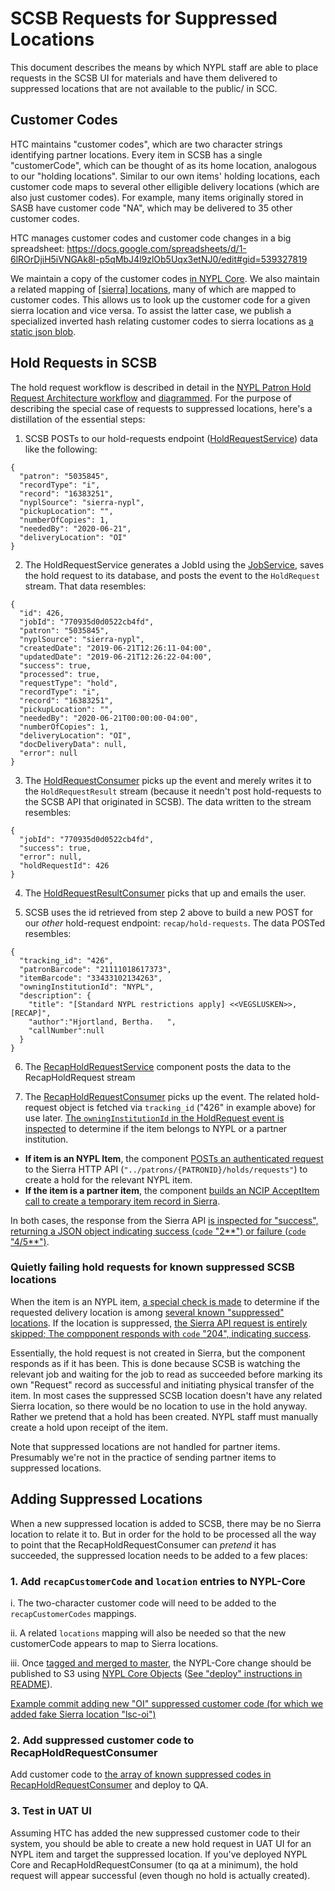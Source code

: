 # SCSB Requests for Suppressed Locations

This document describes the means by which NYPL staff are able to place requests in the SCSB UI for materials and have them delivered to suppressed locations that are not available to the public/ in SCC.

## Customer Codes

HTC maintains "customer codes", which are two character strings identifying partner locations. Every item in SCSB has a single "customerCode", which can be thought of as its home location, analogous to our "holding locations". Similar to our own items' holding locations, each customer code maps to several other elligible delivery locations (which are also just customer codes). For example, many items originally stored in SASB have customer code "NA", which may be delivered to 35 other customer codes.

HTC manages customer codes and customer code changes in a big spreadsheet: https://docs.google.com/spreadsheets/d/1-6lROrDjiH5iVNGAk8l-p5qMbJ4l9zlOb5Uqx3etNJ0/edit#gid=539327819

We maintain a copy of the customer codes [in NYPL Core](https://github.com/NYPL/nypl-core/blob/master/vocabularies/csv/recapCustomerCodes.csv). We also maintain a related mapping of [[sierra] locations](https://github.com/NYPL/nypl-core/blob/master/vocabularies/csv/locations.csv), many of which are mapped to customer codes. This allows us to look up the customer code for a given sierra location and vice versa. To assist the latter case, we publish a specialized inverted hash relating customer codes to sierra locations as [a static json blob](https://nypl-core-objects-mapping-production.s3.amazonaws.com/by_recap_customer_code.json).

## Hold Requests in SCSB

The hold request workflow is described in detail in the [NYPL Patron Hold Request Architecture workflow](./patron_hold_request.md) and [diagrammed](https://docs.google.com/presentation/d/1Tmb53yOUett1TLclwkUWa-14EOG9dujAyMdLzXOdOVc/edit#slide=id.g330b256cdf_0_0). For the purpose of describing the special case of requests to suppressed locations, here's a distillation of the essential steps:

1. SCSB POSTs to our hold-requests endpoint ([HoldRequestService](../index.md#hold-request-service)) data like the following:

```
{
  "patron": "5035845",
  "recordType": "i",
  "record": "16383251",
  "nyplSource": "sierra-nypl",
  "pickupLocation": "",
  "numberOfCopies": 1,
  "neededBy": "2020-06-21",
  "deliveryLocation": "OI"
}
```

2. The HoldRequestService generates a JobId using the [JobService](../index.md#job-service), saves the hold request to its database, and posts the event to the `HoldRequest` stream. That data resembles:

```
{
  "id": 426,
  "jobId": "770935d0d0522cb4fd",
  "patron": "5035845",
  "nyplSource": "sierra-nypl",
  "createdDate": "2019-06-21T12:26:11-04:00",
  "updatedDate": "2019-06-21T12:26:22-04:00",
  "success": true,
  "processed": true,
  "requestType": "hold",
  "recordType": "i",
  "record": "16383251",
  "pickupLocation": "",
  "neededBy": "2020-06-21T00:00:00-04:00",
  "numberOfCopies": 1,
  "deliveryLocation": "OI",
  "docDeliveryData": null,
  "error": null
}
```

3. The [HoldRequestConsumer](../index.md#hold-request-consumer) picks up the event and merely writes it to the `HoldRequestResult` stream (because it needn't post hold-requests to the SCSB API that originated in SCSB). The data written to the stream resembles:

```
{
  "jobId": "770935d0d0522cb4fd",
  "success": true,
  "error": null,
  "holdRequestId": 426
}
```

4. The [HoldRequestResultConsumer](../index.md#hold-request-result-consumer) picks that up and emails the user.

5. SCSB uses the id retrieved from step 2 above to build a new POST for our *other* hold-request endpoint: `recap/hold-requests`. The data POSTed resembles:

```
{
  "tracking_id": "426",
  "patronBarcode": "21111018617373",
  "itemBarcode": "33433102134263",
  "owningInstitutionId": "NYPL",
  "description": {
    "title": "[Standard NYPL restrictions apply] <<VEGSLUSKEN>>,       [RECAP]",
    "author":"Hjortland, Bertha.   ",
    "callNumber":null
  }
}
```

6. The [RecapHoldRequestService](../index.md#recap-hold-request-service) component posts the data to the RecapHoldRequest stream

7. The [RecapHoldRequestConsumer](../index.md#recap-hold-request-consumer) picks up the event. The related hold-request object is fetched via `tracking_id` ("426" in example above) for use later. [The `owningInstitutionId` in the HoldRequest event is inspected](https://github.com/NYPL/recap-hold-request-consumer/blob/08d4c29066c68693410777b236c1e227d3ccccd0/models/hold_request.rb#L65) to determine if the item belongs to NYPL or a partner institution.

 * **If item is an NYPL Item**, the component [POSTs an authenticated request](https://github.com/NYPL/recap-hold-request-consumer/blob/08d4c29066c68693410777b236c1e227d3ccccd0/models/sierra_request.rb#L57-L67) to the Sierra HTTP API (`"../patrons/{PATRONID}/holds/requests"`) to create a hold for the relevant NYPL item.
 * **If the item is a partner item**, the component [builds an NCIP AcceptItem call to create a temporary item record in Sierra](https://github.com/NYPL/recap-hold-request-consumer/blob/08d4c29066c68693410777b236c1e227d3ccccd0/models/accept_item_request.rb#L21-L38).

In both cases, the response from the Sierra API [is inspected for "success", returning a JSON object indicating success (`code` "2**") or failure (`code` "4/5**")](https://github.com/NYPL/recap-hold-request-consumer/blob/08d4c29066c68693410777b236c1e227d3ccccd0/models/request_result.rb#L126-L150).

### Quietly failing hold requests for known suppressed SCSB locations

When the item is an NYPL item, [a special check is made](https://github.com/NYPL/recap-hold-request-consumer/blob/08d4c29066c68693410777b236c1e227d3ccccd0/models/sierra_request.rb#L50-L52) to determine if the requested delivery location is among [several known "suppressed" locations](https://github.com/NYPL/recap-hold-request-consumer/blob/08d4c29066c68693410777b236c1e227d3ccccd0/models/sierra_request.rb#L15). If the location is suppressed, [the Sierra API request is entirely skipped; The compponent responds with `code` "204", indicating success](https://github.com/NYPL/recap-hold-request-consumer/blob/08d4c29066c68693410777b236c1e227d3ccccd0/models/sierra_request.rb#L56).

Essentially, the hold request is not created in Sierra, but the component responds as if it has been. This is done because SCSB is watching the relevant job and waiting for the job to read as succeeded before marking its own "Request" record as successful and initiating physical transfer of the item. In most cases the suppressed SCSB location doesn't have any related Sierra location, so there would be no location to use in the hold anyway. Rather we pretend that a hold has been created. NYPL staff must manually create a hold upon receipt of the item.

Note that suppressed locations are not handled for partner items. Presumably we're not in the practice of sending partner items to suppressed locations.

## Adding Suppressed Locations

When a new suppressed location is added to SCSB, there may be no Sierra location to relate it to. But in order for the hold to be processed all the way to point that the RecapHoldRequestConsumer can *pretend* it has succeeded, the suppressed location needs to be added to a few places:

### 1. Add `recapCustomerCode` and `location` entries to NYPL-Core

 i. The two-character customer code will need to be added to the `recapCustomerCodes` mappings.

 ii. A related `locations` mapping will also be needed so that the new customerCode appears to map to Sierra locations.

 iii. Once [tagged and merged to master](https://github.com/NYPL/nypl-core#general-workflow-for-changes), the NYPL-Core change should be published to S3 using [NYPL Core Objects](../index.md#nypl-core-objects) ([See "deploy" instructions in README](https://github.com/NYPL/nypl-core-objects#pushing-to-s3)).

[Example commit adding new "OI" suppressed customer code (for which we added fake Sierra location "lsc-oi")](https://github.com/NYPL/nypl-core/commit/73b8db69a2c18d90d0764be74dc2760b5e225b33)

### 2. Add suppressed customer code to RecapHoldRequestConsumer

Add customer code to [the array of known suppressed codes in RecapHoldRequestConsumer](https://github.com/NYPL/recap-hold-request-consumer/blob/08d4c29066c68693410777b236c1e227d3ccccd0/models/sierra_request.rb#L15) and deploy to QA.

### 3. Test in UAT UI

Assuming HTC has added the new suppressed customer code to their system, you should be able to create a new hold request in UAT UI for an NYPL item and target the suppressed location. If you've deployed NYPL Core and RecapHoldRequestConsumer (to qa at a minimum), the hold request will appear successful (even though no hold is actually created).

